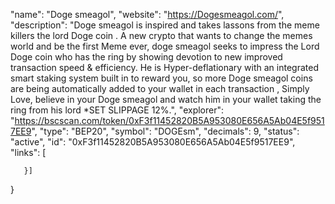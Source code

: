 "name": "Doge smeagol",
    "website": "https://Dogesmeagol.com/",
    "description": "Doge smeagol is inspired and takes lassons from the meme killers the lord Doge coin . A new crypto that wants to change the memes world and be the first Meme ever, doge smeagol seeks to impress the Lord Doge coin who has the ring by showing devotion to new improved transaction speed & efficiency. He is Hyper-deflationary with an integrated smart staking system built in to reward you, so more Doge smeagol coins are being automatically added to your wallet in each transaction , Simply Love, believe in your Doge smeagol and watch him in your wallet taking the ring from his lord *SET SLIPPAGE 12%.",
    "explorer": "https://bscscan.com/token/0xF3f11452820B5A953080E656A5Ab04E5f9517EE9",
    "type": "BEP20",
    "symbol": "DOGEsm",
    "decimals": 9,
    "status": "active",
    "id": "0xF3f11452820B5A953080E656A5Ab04E5f9517EE9",
    "links": [
       
       }]
 }
